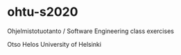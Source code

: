# ohtu-s2020
Ohjelmistotuotanto / Software Engineering class exercises


Otso Helos
University of Helsinki